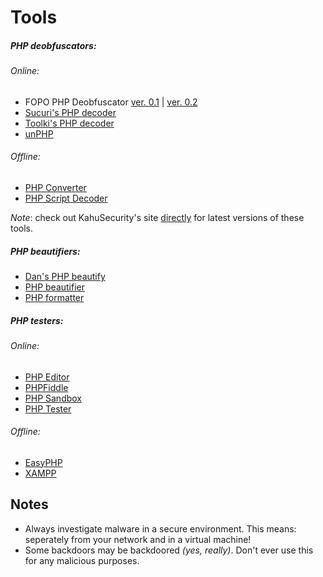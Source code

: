 # Tools

##### **PHP deobfuscators**:

###### *Online*:
* FOPO PHP Deobfuscator [ver. 0.1](https://glot.io/snippets/ee5mzg3zf1) | [ver. 0.2](https://glot.io/snippets/efruafhnez)
* [Sucuri's PHP decoder](http://ddecode.com/phpdecoder/)
* [Toolki's PHP decoder](http://toolki.com/en/php-decoder/)
* [unPHP](https://www.unphp.net/)

###### *Offline*:
* [PHP Converter](http://www.kahusecurity.com/downloads/PHPConverter_v0.3.7z)
* [PHP Script Decoder](http://www.kahusecurity.com/downloads/PHPScriptDecoder_v0.1.7z)

*Note*: check out KahuSecurity's site [directly](http://www.kahusecurity.com) for latest versions of these tools.


##### **PHP beautifiers**:
* [Dan's PHP beautify](http://www.cleancss.com/php-beautify/)
* [PHP beautifier](http://phpbeautifier.com/)
* [PHP formatter](http://beta.phpformatter.com/)


##### **PHP testers**:

###### *Online*:
* [PHP Editor](http://www.runphponline.com/)
* [PHPFiddle](http://phpfiddle.org/)
* [PHP Sandbox](http://sandbox.onlinephpfunctions.com/)
* [PHP Tester](http://phptester.net/)

###### *Offline*:
* [EasyPHP](http://www.easyphp.org/)
* [XAMPP](https://www.apachefriends.org/index.html)


## Notes
* Always investigate malware in a secure environment. This means: seperately from your network and in a virtual machine!
* Some backdoors may be backdoored *(yes, really)*. Don't ever use this for any malicious purposes.
